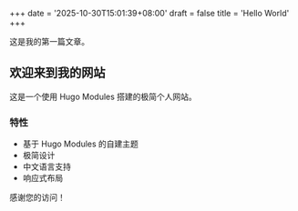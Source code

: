 +++
date = '2025-10-30T15:01:39+08:00'
draft = false
title = 'Hello World'
+++

这是我的第一篇文章。

## 欢迎来到我的网站

这是一个使用 Hugo Modules 搭建的极简个人网站。

### 特性

- 基于 Hugo Modules 的自建主题
- 极简设计
- 中文语言支持
- 响应式布局

感谢您的访问！

